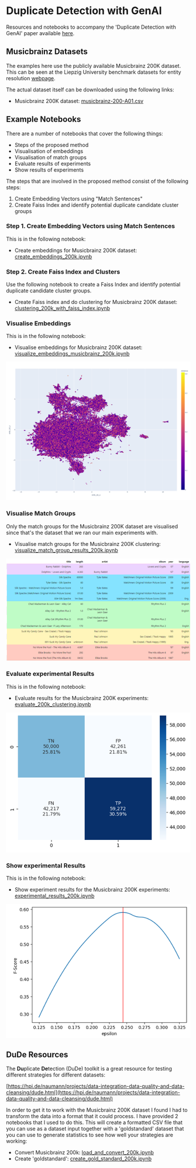 # Duplicate Detection with GenAI

Resources and notebooks to accompany the 'Duplicate Detection with GenAI' paper available [here](https://arxiv.org/abs/2406.15483).

## Musicbrainz Datasets
The examples here use the publicly available Musicbrainz 200K dataset. This can
be seen at the Liepzig University benchmark datasets for entity resolution [webpage](https://dbs.uni-leipzig.de/research/projects/benchmark-datasets-for-entity-resolution).

The actual dataset itself can be downloaded using the following links:

- Musicbrainz 200K dataset: [musicbrainz-200-A01.csv](https://dbs.uni-leipzig.de/files/datasets/saeedi/musicbrainz-200-A01.csv.dapo)

## Example Notebooks
There are a number of notebooks that cover the following things:

- Steps of the proposed method
- Visualisation of embeddings
- Visualisation of match groups
- Evaluate results of experiments
- Show results of experiments

The steps that are involved in the proposed method consist of the following steps:

1. Create Embedding Vectors using "Match Sentences"
2. Create Faiss Index and identify potential duplicate candidate cluster groups

### Step 1. Create Embedding Vectors using Match Sentences

This is in the following notebook:

- Create embeddings for Musicbrainz 200K dataset: [create_embeddings_200k.ipynb](create_embeddings_200k.ipynb) 

### Step 2. Create Faiss Index and Clusters

Use the following notebook to create a Faiss Index and identify potential duplicate candidate cluster groups.

- Create Faiss index and do clustering for Musicbrainz 200K dataset: [clustering_200k_with_faiss_index.ipynb](clustering_200k_with_faiss_index.ipynb) 

### Visualise Embeddings

This is in the following notebook:

- Visualise embeddings for Musicbrainz 200K dataset: [visualize_embeddings_musicbrainz_200k.ipynb](visualize_embeddings_musicbrainz_200k.ipynb)

![](img/2d_umap_200k.png)

### Visualise Match Groups

Only the match groups for the Musicbrainz 200K dataset are visualised since
that's the dataset that we ran our main experiments with.

- Visualise match groups for the Musicbrainz 200K clustering: [visualize_match_group_results_200k.ipynb](visualize_match_group_results_200k.ipynb)

![](img/musicbrainz_200k_match_groups.png)

### Evaluate experimental Results

This is in the following notebook:

- Evaluate results for the Musicbrainz 200K experiments: [evaluate_200k_clustering.ipynb](evaluate_200k_clustering.ipynb)

![](img/experimental_results_confusion_matrix.png)

### Show experimental Results

This is in the following notebook:

- Show experiment results for the Musicbrainz 200K experiments: [experimental_results_200k.ipynb](experimental_results_200k.ipynb)

![](img/epsilon_against_f_score_200k.png)

## DuDe Resources

The **Du**plicate **De**tection (DuDe) toolkit is a great resource for 
testing different strategies for different datasets:

[https://hpi.de/naumann/projects/data-integration-data-quality-and-data-cleansing/dude.html](https://hpi.de/naumann/projects/data-integration-data-quality-and-data-cleansing/dude.html) 

In order to get it to work with the
Musicbrainz 200K dataset I found I had to transform the data into a format that it could
process. I have provided 2 notebooks that I used to do this. This will create a formatted
CSV file that you can use as a dataset input together with a 'goldstandard' dataset
that you can use to generate statistics to see how well your strategies are working:

- Convert Musicbrainz 200k: [load_and_convert_200k.ipynb](load_and_convert_200k.ipynb)
- Create 'goldstandard': [create_gold_standard_200k.ipynb](create_gold_standard_200k.ipynb)